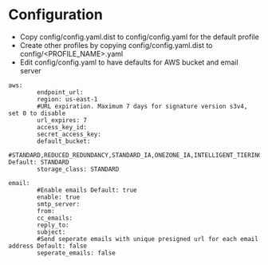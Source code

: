 # Configuration

- Copy config/config.yaml.dist to config/config.yaml for the default profile
- Create other profiles by copying config/config.yaml.dist to config/<PROFILE_NAME>.yaml
- Edit config/config.yaml to have defaults for AWS bucket and email server
```
aws:
        endpoint_url:
        region: us-east-1
        #URL expiration. Maximum 7 days for signature version s3v4, set 0 to disable
        url_expires: 7
        access_key_id:
        secret_access_key:
        default_bucket:
        #STANDARD,REDUCED_REDUNDANCY,STANDARD_IA,ONEZONE_IA,INTELLIGENT_TIERING,GLACIER,DEEP_ARCHIVE Default: STANDARD
        storage_class: STANDARD

email:
        #Enable emails Default: true
        enable: true
        smtp_server:
        from:
        cc_emails:
        reply_to:
        subject:
        #Send seperate emails with unique presigned url for each email address Default: false
        seperate_emails: false
```


